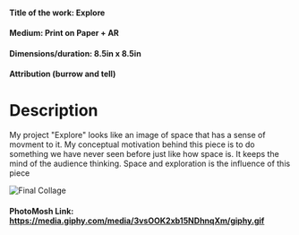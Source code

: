 #### Title of the work:  Explore <br>
#### Medium:  Print on Paper + AR <br>
#### Dimensions/duration:  8.5in x 8.5in <br>
#### Attribution (burrow and tell) <br>

# Description <br>
  My project "Explore" looks like an image of space that has a sense of movment to it. My conceptual motivation behind this piece is to do something we have never seen before just like how space is. It keeps the mind of the audience thinking. Space and exploration is the influence of this piece <br>
  
![Final Collage](https://imgur.com/a/qIypZy2)

#### PhotoMosh Link: <https://media.giphy.com/media/3vsOOK2xb15NDhnqXm/giphy.gif>
